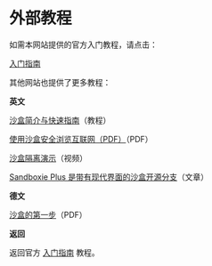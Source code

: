 # 外部教程

如需本网站提供的官方入门教程，请点击：

[入门指南](GettingStarted.md)

其他网站也提供了更多教程：

**英文**

[沙盒简介与快速指南](https://web.archive.org/web/20210712023635/https://www.techsupportalert.com/content/introduction-and-quick-guide-sandboxie.htm)（教程）

[使用沙盒安全浏览互联网（PDF）](http://www.jimopi.net/PDFs/Word%20Pro%20-%20Sandboxie.pdf)（PDF）

[沙盒隔离演示](https://www.youtube.com/watch?v=9ZF9c03PN8I)（视频）

[Sandboxie Plus 是带有现代界面的沙盒开源分支](https://www.ghacks.net/2021/01/29/sandboxie-plus-is-an-open-source-fork-of-sandboxie-with-a-modern-interface/)（文章）

**德文**

[沙盒的第一步](http://www.ralfwestermann.de/daten/Sandboxie-doc-de.pdf)（PDF）

**返回**

返回官方 [入门指南](GettingStarted.md) 教程。
